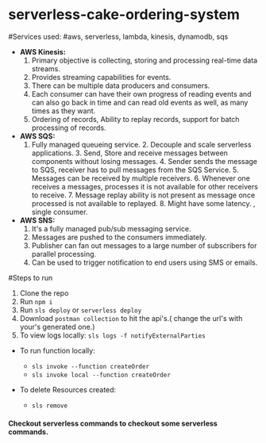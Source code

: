 # serverless-cake-ordering-system

#Services used:
#aws, serverless, lambda, kinesis, dynamodb, sqs

- **AWS Kinesis:**
  1. Primary objective is collecting, storing and processing real-time data streams.
  2. Provides streaming capabilities for events.
  3. There can be multiple data producers and consumers.
  4. Each consumer can have their own progress of reading events and can also go back in time and can read old events as well, as many times as they want.
  5. Ordering of records, Ability to replay records, support for batch processing of records.
- **AWS SQS:** 
  1. Fully managed queueing service. 2. Decouple and scale serverless applications. 3. Send, Store and receive messages between components without losing messages. 4. Sender sends the message to SQS, receiver has to pull messages from the SQS Service. 5. Messages can be received by multiple receivers. 6. Whenever one receives a messages, processes it is not available for other receivers to receive. 7. Message replay ability is not present as message once processed is not available to replayed. 8. Might have some latency.
  , single consumer.
- **AWS SNS:**
  1. It's a fully managed pub/sub messaging service.
  2. Messages are pushed to the consumers immediately.
  3. Publisher can fan out messages to a large number of subscribers for parallel processing.
  4. Can be used to trigger notification to end users using SMS or emails.

#Steps to run

1. Clone the repo
2. Run `npm i`
3. Run `sls deploy` or `serverless deploy`
4. Download `postman collection` to hit the api's.( change the url's with your's generated one.)
5. To view logs locally:
   `sls logs -f notifyExternalParties`

- To run function locally:
  - `sls invoke --function createOrder`
  - `sls invoke local --function createOrder`

- To delete Resources created:
  - `sls remove`

#### Checkout serverless commands to checkout some serverless commands.
